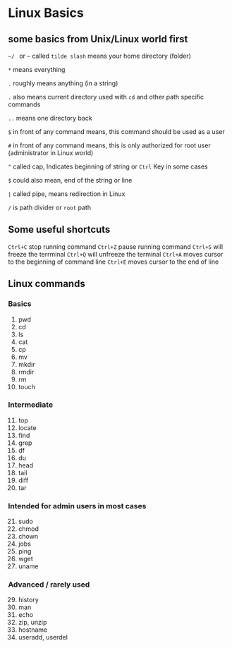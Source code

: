 # Linux Basics

## some basics from Unix/Linux world first

`~/ ` or `~` called `tilde slash` means your home directory (folder)

` * ` means everything

` . ` roughly means anything (in a string)

` . ` also means current directory used with `cd` and other path specific commands

` .. ` means one directory back

` $ ` in front of any command means, this command should be used as a user

` # ` in front of any command means, this is only authorized for root user (administrator in Linux world)


`^` called cap, Indicates beginning of string or `Ctrl` Key in some cases

`$` could also mean, end of the string or line

`|` called pipe, means redirection in Linux


`/` is path divider or `root` path


## Some useful shortcuts

`Ctrl+C` stop running command
`Ctrl+Z` pause running command
`Ctrl+S` will freeze the terrminal
`Ctrl+Q` will unfreeze the terminal
`Ctrl+A` moves cursor to the beginning of command line
`Ctrl+E` moves cursor to the end of line  



## Linux commands

### Basics
1. pwd
2. cd
3. ls
4. cat
5. cp
6. mv
7. mkdir
8. rmdir
9. rm
10. touch

### Intermediate
11. top
12. locate
13. find
14. grep
15. df
16. du
17. head
18. tail
19. diff
20. tar


### Intended for admin users in most cases
21. sudo
22. chmod
23. chown
24. jobs
25. ping
26. wget
27. uname


### Advanced / rarely used
29. history
30. man
31. echo
32. zip, unzip
33. hostname
34. useradd, userdel
